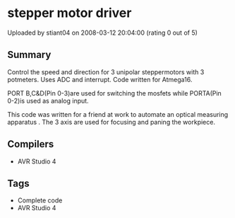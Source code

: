 # stepper motor driver

Uploaded by stiant04 on 2008-03-12 20:04:00 (rating 0 out of 5)

## Summary

Control the speed and direction for 3 unipolar steppermotors with 3 potmeters. Uses ADC and interrupt. Code written for Atmega16.  

PORT B,C&D(Pin 0-3)are used for switching the mosfets while PORTA(Pin 0-2)is used as analog input.  

This code was written for a friend at work to automate an optical measuring apparatus . The 3 axis are used for focusing and paning the workpiece.

## Compilers

- AVR Studio 4

## Tags

- Complete code
- AVR Studio 4
